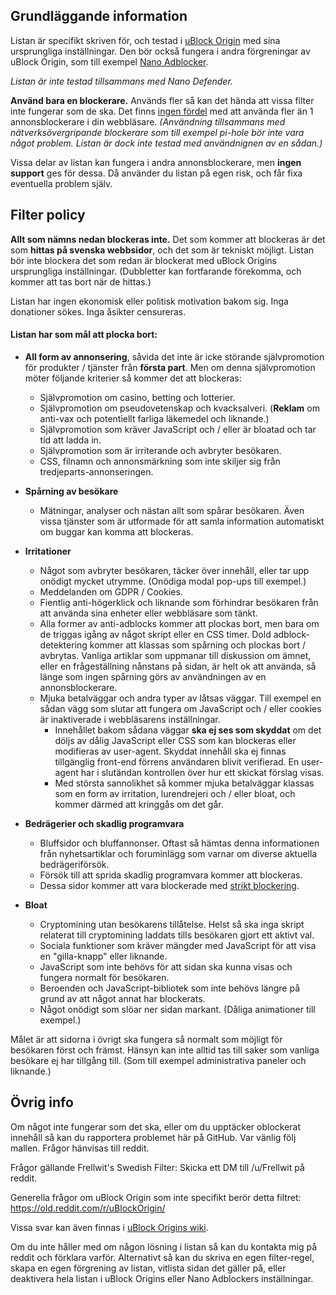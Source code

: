 ## Grundläggande information

Listan är specifikt skriven för, och testad i [uBlock Origin](https://github.com/gorhill/uBlock) med sina ursprungliga inställningar. Den bör också fungera i andra förgreningar av uBlock Origin, som till exempel [Nano Adblocker](https://github.com/NanoAdblocker/NanoCore).

*Listan är inte testad tillsammans med Nano Defender.*

**Använd bara en blockerare.** Används fler så kan det hända att vissa filter inte fungerar som de ska. Det finns [ingen fördel](https://twitter.com/gorhill/status/1033706103782170625) med att använda fler än 1 annonsblockerare i din webbläsare. *(Användning tillsammans med nätverksövergripande blockerare som till exempel pi-hole bör inte vara något problem. Listan är dock inte testad med användnignen av en sådan.)*

Vissa delar av listan kan fungera i andra annonsblockerare, men **ingen support** ges för dessa. Då använder du listan på egen risk, och får fixa eventuella problem själv.

## Filter policy

**Allt som nämns nedan blockeras inte.** Det som kommer att blockeras är det som **hittas på svenska webbsidor**, och det som är tekniskt möjligt. Listan bör inte blockera det som redan är blockerat med uBlock Origins ursprungliga inställningar. (Dubbletter kan fortfarande förekomma, och kommer att tas bort när de hittas.)

Listan har ingen ekonomisk eller politisk motivation bakom sig. Inga donationer sökes. Inga åsikter censureras.

#### Listan har som mål att plocka bort:

* **All form av annonsering**, såvida det inte är icke störande självpromotion för produkter / tjänster från **första part**. Men om denna självpromotion möter följande kriterier så kommer det att blockeras:
    - Självpromotion om casino, betting och lotterier.
    - Självpromotion om pseudovetenskap och kvacksalveri. (**Reklam** om anti-vax och potentiellt farliga läkemedel och liknande.)
    - Självpromotion som kräver JavaScript och / eller är bloatad och tar tid att ladda in.
    - Självpromotion som är irriterande och avbryter besökaren.
    - CSS, filnamn och annonsmärkning som inte skiljer sig från tredjeparts-annonseringen.

* **Spårning av besökare**
    - Mätningar, analyser och nästan allt som spårar besökaren. Även vissa tjänster som är utformade för att samla information automatiskt om buggar kan komma att blockeras.

* **Irritationer**
    - Något som avbryter besökaren, täcker över innehåll, eller tar upp onödigt mycket utrymme. (Onödiga modal pop-ups till exempel.)
    - Meddelanden om GDPR / Cookies.
    - Fientlig anti-högerklick och liknande som förhindrar besökaren från att använda sina enheter eller webbläsare som tänkt.
    - Alla former av anti-adblocks kommer att plockas bort, men bara om de triggas igång av något skript eller en CSS timer. Dold adblock-detektering kommer att klassas som spårning och plockas bort / avbrytas. Vanliga artiklar som uppmanar till diskussion om ämnet, eller en frågeställning nånstans på sidan, är helt ok att använda, så länge som ingen spårning görs av användningen av en annonsblockerare.
    - Mjuka betalväggar och andra typer av låtsas väggar. Till exempel en sådan vägg som slutar att fungera om JavaScript och / eller cookies är inaktiverade i webbläsarens inställningar.
        - Innehållet bakom sådana väggar **ska ej ses som skyddat** om det döljs av dålig JavaScript eller CSS som kan blockeras eller modifieras av user-agent. Skyddat innehåll ska ej finnas tillgänglig front-end förrens användaren blivit verifierad. En user-agent har i slutändan kontrollen över hur ett skickat förslag visas.
        - Med största sannolikhet så kommer mjuka betalväggar klassas som en form av irritation, lurendrejeri och / eller bloat, och kommer därmed att kringgås om det går.

* **Bedrägerier och skadlig programvara**
    - Bluffsidor och bluffannonser. Oftast så hämtas denna informationen från nyhetsartiklar och foruminlägg som varnar om diverse aktuella bedrägeriförsök.
    - Försök till att sprida skadlig programvara kommer att blockeras.
    - Dessa sidor kommer att vara blockerade med [strikt blockering](https://github.com/gorhill/uBlock/wiki/Strict-blocking).

* **Bloat**
    - Cryptomining utan besökarens tillåtelse. Helst så ska inga skript relaterat till cryptomining laddats tills besökaren gjort ett aktivt val.
    - Sociala funktioner som kräver mängder med JavaScript för att visa en "gilla-knapp" eller liknande.
    - JavaScript som inte behövs för att sidan ska kunna visas och fungera normalt för besökaren.
    - Beroenden och JavaScript-bibliotek som inte behövs längre på grund av att något annat har blockerats.
    - Något onödigt som slöar ner sidan markant. (Dåliga animationer till exempel.)

Målet är att sidorna i övrigt ska fungera så normalt som möjligt för besökaren först och främst. Hänsyn kan inte alltid tas till saker som vanliga besökare ej har tillgång till. (Som till exempel administrativa paneler och liknande.)

## Övrig info

Om något inte fungerar som det ska, eller om du upptäcker oblockerat innehåll så kan du rapportera problemet här på GitHub. Var vänlig följ mallen. Frågor hänvisas till reddit.

Frågor gällande Frellwit's Swedish Filter: Skicka ett DM till /u/Frellwit på reddit.

Generella frågor om uBlock Origin som inte specifikt berör detta filtret: https://old.reddit.com/r/uBlockOrigin/

Vissa svar kan även finnas i [uBlock Origins wiki](https://github.com/gorhill/uBlock/wiki).

Om du inte håller med om någon lösning i listan så kan du kontakta mig på reddit och förklara varför. Alternativt så kan du skriva en egen filter-regel, skapa en egen förgrening av listan, vitlista sidan det gäller på, eller deaktivera hela listan i uBlock Origins eller Nano Adblockers inställningar.